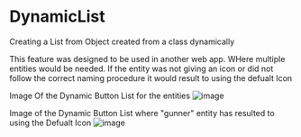 # DynamicList
Creating a List from Object created from a class dynamically

This feature was designed to be used in another web app. WHere multiple entities would be needed. If the entity was not giving an icon or did not follow the correct naming procedure it would result to using the defualt Icon

Image Of the Dynamic Button List for the entities
![image](https://user-images.githubusercontent.com/49942725/194083201-2c0ed816-e4c3-424f-869e-9c6b3c7fd2ab.png)

Image of the Dynamic Button List where "gunner" entity has resulted to using the Defualt Icon
![image](https://user-images.githubusercontent.com/49942725/194084275-aeb850df-8452-4663-a2e5-f25e8b4e70a5.png)
 
